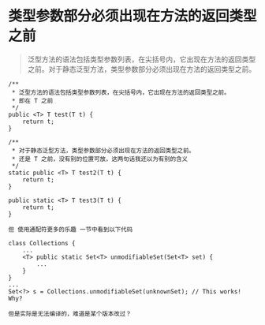 # 类型参数部分必须出现在方法的返回类型之前
> 泛型方法的语法包括类型参数列表，在尖括号内，它出现在方法的返回类型之前。对于静态泛型方法，类型参数部分必须出现在方法的返回类型之前。



    /**
     * 泛型方法的语法包括类型参数列表，在尖括号内，它出现在方法的返回类型之前。
     * 即在 T 之前
     */
    public <T> T test(T t) {
        return t;
    }

    /**
     * 对于静态泛型方法，类型参数部分必须出现在方法的返回类型之前。
     * 还是 T 之前，没有别的位置可放，这两句话我还以为有别的含义
     */
    static public <T> T test2(T t) {
        return t;
    }

    public static <T> T test3(T t) {
        return t;
    }
    
    但 使用通配符更多的乐趣 一节中看到以下代码
    
    class Collections {
        ...
        <T> public static Set<T> unmodifiableSet(Set<T> set) {
            ...
        }
    }
    ...
    Set<?> s = Collections.unmodifiableSet(unknownSet); // This works! Why?
    
    但是实际是无法编译的，难道是某个版本改过？